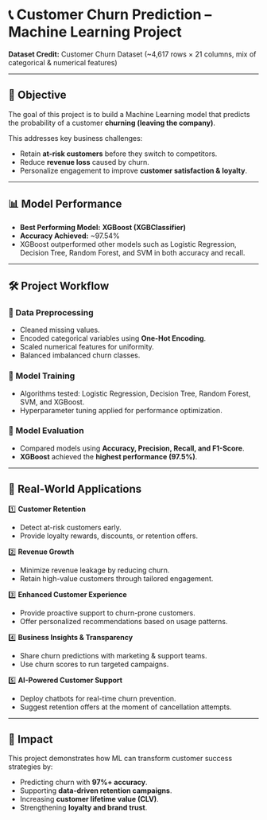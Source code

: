 # 📞 Customer Churn Prediction – Machine Learning Project

**Dataset Credit:** Customer Churn Dataset (~4,617 rows × 21 columns, mix of categorical & numerical features)

---

## 🎯 Objective

The goal of this project is to build a Machine Learning model that predicts the probability of a customer **churning (leaving the company)**.

This addresses key business challenges:

* Retain **at-risk customers** before they switch to competitors.
* Reduce **revenue loss** caused by churn.
* Personalize engagement to improve **customer satisfaction & loyalty**.

---

## 📊 Model Performance

* **Best Performing Model:** **XGBoost (XGBClassifier)**
* **Accuracy Achieved:** \~97.54%
* XGBoost outperformed other models such as Logistic Regression, Decision Tree, Random Forest, and SVM in both accuracy and recall.

---

## 🛠️ Project Workflow

### 🔹 Data Preprocessing

* Cleaned missing values.
* Encoded categorical variables using **One-Hot Encoding**.
* Scaled numerical features for uniformity.
* Balanced imbalanced churn classes.

### 🔹 Model Training

* Algorithms tested: Logistic Regression, Decision Tree, Random Forest, SVM, and XGBoost.
* Hyperparameter tuning applied for performance optimization.

### 🔹 Model Evaluation

* Compared models using **Accuracy, Precision, Recall, and F1-Score**.
* **XGBoost** achieved the **highest performance (97.5%)**.

---

## 🌟 Real-World Applications

1️⃣ **Customer Retention**

* Detect at-risk customers early.
* Provide loyalty rewards, discounts, or retention offers.

2️⃣ **Revenue Growth**

* Minimize revenue leakage by reducing churn.
* Retain high-value customers through tailored engagement.

3️⃣ **Enhanced Customer Experience**

* Provide proactive support to churn-prone customers.
* Offer personalized recommendations based on usage patterns.

4️⃣ **Business Insights & Transparency**

* Share churn predictions with marketing & support teams.
* Use churn scores to run targeted campaigns.

5️⃣ **AI-Powered Customer Support**

* Deploy chatbots for real-time churn prevention.
* Suggest retention offers at the moment of cancellation attempts.

---

## 🚀 Impact

This project demonstrates how ML can transform customer success strategies by:

* Predicting churn with **97%+ accuracy**.
* Supporting **data-driven retention campaigns**.
* Increasing **customer lifetime value (CLV)**.
* Strengthening **loyalty and brand trust**.
